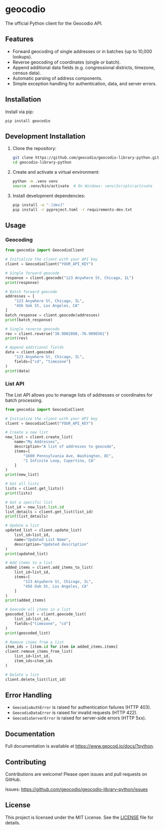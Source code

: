 # geocodio

The official Python client for the Geocodio API.

Features
--------

- Forward geocoding of single addresses or in batches (up to 10,000 lookups).
- Reverse geocoding of coordinates (single or batch).
- Append additional data fields (e.g. congressional districts, timezone, census data).
- Automatic parsing of address components.
- Simple exception handling for authentication, data, and server errors.

Installation
------------

Install via pip:

    pip install geocodio

Development Installation
-----------------------

1. Clone the repository:
    ```bash
    git clone https://github.com/geocodio/geocodio-library-python.git
    cd geocodio-library-python
    ```

2. Create and activate a virtual environment:
    ```bash
    python -m .venv venv
    source .venv/bin/activate  # On Windows: venv\Scripts\activate
    ```

3. Install development dependencies:
    ```bash
    pip install -e ".[dev]"
    pip install -r pyproject.toml -r requirements-dev.txt
    ```

Usage
-----

### Geocoding

```python
from geocodio import GeocodioClient

# Initialize the client with your API key
client = GeocodioClient("YOUR_API_KEY")

# Single forward geocode
response = client.geocode("123 Anywhere St, Chicago, IL")
print(response)

# Batch forward geocode
addresses = [
    "123 Anywhere St, Chicago, IL",
    "456 Oak St, Los Angeles, CA"
]
batch_response = client.geocode(addresses)
print(batch_response)

# Single reverse geocode
rev = client.reverse("38.9002898,-76.9990361")
print(rev)

# Append additional fields
data = client.geocode(
    "123 Anywhere St, Chicago, IL",
    fields=["cd", "timezone"]
)
print(data)
```

### List API

The List API allows you to manage lists of addresses or coordinates for batch processing.

```python
from geocodio import GeocodioClient

# Initialize the client with your API key
client = GeocodioClient("YOUR_API_KEY")

# Create a new list
new_list = client.create_list(
    name="My Addresses",
    description="A list of addresses to geocode",
    items=[
        "1600 Pennsylvania Ave, Washington, DC",
        "1 Infinite Loop, Cupertino, CA"
    ]
)
print(new_list)

# Get all lists
lists = client.get_lists()
print(lists)

# Get a specific list
list_id = new_list.list.id
list_details = client.get_list(list_id)
print(list_details)

# Update a list
updated_list = client.update_list(
    list_id=list_id,
    name="Updated List Name",
    description="Updated description"
)
print(updated_list)

# Add items to a list
added_items = client.add_items_to_list(
    list_id=list_id,
    items=[
        "123 Anywhere St, Chicago, IL",
        "456 Oak St, Los Angeles, CA"
    ]
)
print(added_items)

# Geocode all items in a list
geocoded_list = client.geocode_list(
    list_id=list_id,
    fields=["timezone", "cd"]
)
print(geocoded_list)

# Remove items from a list
item_ids = [item.id for item in added_items.items]
client.remove_items_from_list(
    list_id=list_id,
    item_ids=item_ids
)

# Delete a list
client.delete_list(list_id)
```

Error Handling
--------------

- `GeocodioAuthError` is raised for authentication failures (HTTP 403).
- `GeocodioDataError` is raised for invalid requests (HTTP 422).
- `GeocodioServerError` is raised for server-side errors (HTTP 5xx).

Documentation
-------------

Full documentation is available at <https://www.geocod.io/docs/?python>.

Contributing
------------

Contributions are welcome! Please open issues and pull requests on GitHub.

Issues: <https://github.com/geocodio/geocodio-library-python/issues>

License
-------

This project is licensed under the MIT License. See the [LICENSE](LICENSE) file for details.
